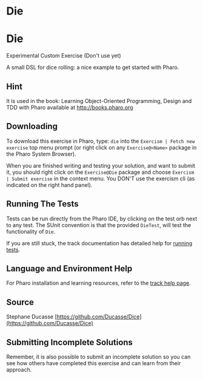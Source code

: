 # Die

# DieExperimental Custom Exercise (Don't use yet)A small DSL for dice rolling: a nice example to get started with Pharo.

## Hint

It is used in the book: Learning Object-Oriented Programming, Design and TDD with Pharo available at http://books.pharo.org


## Downloading

To download this exercise in Pharo, type: `die` into the `Exercism | Fetch new exercise` top menu prompt (or right click on any `Exercise@<Name>` package in the Pharo System Browser).

When you are finished writing and testing your solution, and want to submit it, you should right click on the `Exercise@Die` package and choose `Exercism | Submit exercise` in the context menu. You DON'T use the exercism cli (as indicated on the right hand panel).

## Running The Tests

Tests can be run directly from the Pharo IDE, by clicking on the test orb next to any test.
The SUnit convention is that the provided `DieTest`, will test the functionality of `Die`.

If you are still stuck, the track documentation has detailed help for [running tests](https://exercism.io/tracks/pharo/tests).

## Language and Environment Help

For Pharo installation and learning resources, refer to the [track help page](https://exercism.io/tracks/pharo/learning).


## Source

Stephane Ducasse [https://github.com/Ducasse/Dice](https://github.com/Ducasse/Dice)


## Submitting Incomplete Solutions

Remember, it is also possible to submit an incomplete solution so you can see how others have completed this exercise and can learn from their approach.
